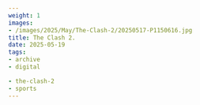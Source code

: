 ```yaml
---
weight: 1
images:
- /images/2025/May/The-Clash-2/20250517-P1150616.jpg
title: The Clash 2.
date: 2025-05-19
tags:
- archive
- digital

- the-clash-2
- sports
---
```


